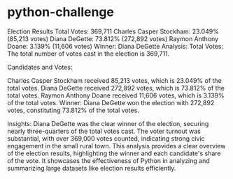 # python-challenge
Election Results
Total Votes: 369,711
Charles Casper Stockham: 23.049% (85,213 votes)
Diana DeGette: 73.812% (272,892 votes)
Raymon Anthony Doane: 3.139% (11,606 votes)
Winner: Diana DeGette
Analysis:
Total Votes: The total number of votes cast in the election is 369,711.

Candidates and Votes:

Charles Casper Stockham received 85,213 votes, which is 23.049% of the total votes.
Diana DeGette received 272,892 votes, which is 73.812% of the total votes.
Raymon Anthony Doane received 11,606 votes, which is 3.139% of the total votes.
Winner: Diana DeGette won the election with 272,892 votes, constituting 73.812% of the total votes.

Insights:
Diana DeGette was the clear winner of the election, securing nearly three-quarters of the total votes cast.
The voter turnout was substantial, with over 369,000 votes counted, indicating strong civic engagement in the small rural town.
This analysis provides a clear overview of the election results, highlighting the winner and each candidate's share of the vote. It showcases the effectiveness of Python in analyzing and summarizing large datasets like election results efficiently.
